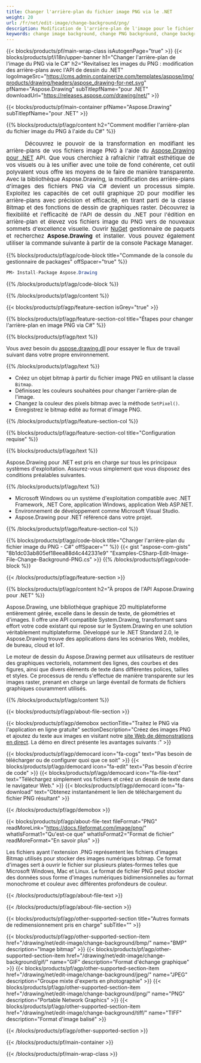 ```yaml
---
title: Changer l'arrière-plan du fichier image PNG via le .NET
weight: 20
url: /fr/net/edit-image/change-background/png/
description: Modification de l'arrière-plan de l'image pour le fichier PNG via .NET.
keywords: change image background, change PNG background, change background via C#, 2D graphics, drawing API, edit background in C#, Drawing pour .NET, save bitmap, save PNG image, cross-platform 2D graphic library, Bitmap class, raster graphics drawing, rendering raster images, PNG image file
---
```


{{< blocks/products/pf/main-wrap-class isAutogenPage="true" >}}
{{< blocks/products/pf/i18n/upper-banner h1="Changer l'arrière-plan de l'image du PNG via le C#" h2="Revitalisez les images du PNG : modification des arrière-plans avec l'API de dessin du .NET" logoImageSrc="https://cms.admin.containerize.com/templates/aspose/img/products/drawing/headers/aspose_drawing-for-net.svg" pfName="Aspose.Drawing" subTitlepfName="pour .NET" downloadUrl="https://releases.aspose.com/drawing/net/" >}}

{{< blocks/products/pf/main-container pfName="Aspose.Drawing" subTitlepfName="pour .NET" >}}


{{% blocks/products/pf/agp/content h2="Comment modifier l'arrière-plan du fichier image du PNG à l'aide du C#" %}}

<p align="justify" style="text-indent:50px;font-size:15px;">
Découvrez le pouvoir de la transformation en modifiant les arrière-plans de vos fichiers image PNG à l'aide du <a href="https://products.aspose.com/drawing/net">Aspose.Drawing pour .NET</a> API. Que vous cherchiez à rafraîchir l'attrait esthétique de vos visuels ou à les unifier avec une toile de fond cohérente, cet outil polyvalent vous offre les moyens de le faire de manière transparente. Avec la bibliothèque Aspose.Drawing, la modification des arrière-plans d'images des fichiers PNG via C# devient un processus simple. Exploitez les capacités de cet outil graphique 2D pour modifier les arrière-plans avec précision et efficacité, en tirant parti de la classe Bitmap et des fonctions de dessin de graphiques raster. Découvrez la flexibilité et l'efficacité de l'API de dessin du .NET pour l'édition en arrière-plan et élevez vos fichiers image du PNG vers de nouveaux sommets d'excellence visuelle. Ouvrir <a href="https://www.nuget.org/packages/aspose.drawing">NuGet</a> gestionnaire de paquets et recherchez <b>Aspose.Drawing</b> et installer. Vous pouvez également utiliser la commande suivante à partir de la console Package Manager.</p>

{{% blocks/products/pf/agp/code-block title="Commande de la console du gestionnaire de packages" offSpacer="true" %}}
```cs
PM> Install-Package Aspose.Drawing
```
{{% /blocks/products/pf/agp/code-block %}}

{{% /blocks/products/pf/agp/content %}}


{{< blocks/products/pf/agp/feature-section isGrey="true" >}}

{{% blocks/products/pf/agp/feature-section-col title="Étapes pour changer l'arrière-plan en image PNG via C#" %}}

{{% blocks/products/pf/agp/text %}}

Vous avez besoin du [aspose.drawing.dll](https://downloads.aspose.com/drawing/net) pour essayer le flux de travail suivant dans votre propre environnement.

{{% /blocks/products/pf/agp/text %}}

+ Créez un objet bitmap à partir du fichier image PNG en utilisant la classe `Bitmap`.
+ Définissez les couleurs souhaitées pour changer l'arrière-plan de l'image.
+ Changez la couleur des pixels bitmap avec la méthode `SetPixel()`.
+ Enregistrez le bitmap édité au format d'image PNG.

{{% /blocks/products/pf/agp/feature-section-col %}}

{{% blocks/products/pf/agp/feature-section-col title="Configuration requise" %}}

{{% blocks/products/pf/agp/text %}}

Aspose.Drawing pour .NET est pris en charge sur tous les principaux systèmes d'exploitation. Assurez-vous simplement que vous disposez des conditions préalables suivantes.

{{% /blocks/products/pf/agp/text %}}

- Microsoft Windows ou un système d'exploitation compatible avec .NET Framework, .NET Core, application Windows, application Web ASP.NET.
- Environnement de développement comme Microsoft Visual Studio.
- Aspose.Drawing pour .NET référencé dans votre projet.

{{% /blocks/products/pf/agp/feature-section-col %}}

{{% blocks/products/pf/agp/code-block title="Changer l'arrière-plan du fichier image du PNG - C#" offSpacer="" %}}
{{< gist "aspose-com-gists" "8b1dc03ab805ef18eea88d4c442331e9" "Examples-CSharp-Edit-Image-File-Change-Background-PNG.cs" >}}
{{% /blocks/products/pf/agp/code-block %}}

{{< /blocks/products/pf/agp/feature-section >}}


<!-- aboutfile Starts -->

{{% blocks/products/pf/agp/content h2="À propos de l'API Aspose.Drawing pour .NET" %}}

Aspose.Drawing, une bibliothèque graphique 2D multiplateforme entièrement gérée, excelle dans le dessin de texte, de géométries et d'images. Il offre une API compatible System.Drawing, transformant sans effort votre code existant qui repose sur le System.Drawing en une solution véritablement multiplateforme. Développé sur le .NET Standard 2.0, le Aspose.Drawing trouve des applications dans les scénarios Web, mobiles, de bureau, cloud et IoT.

Le moteur de dessin du Aspose.Drawing permet aux utilisateurs de restituer des graphiques vectoriels, notamment des lignes, des courbes et des figures, ainsi que divers éléments de texte dans différentes polices, tailles et styles. Ce processus de rendu s'effectue de manière transparente sur les images raster, prenant en charge un large éventail de formats de fichiers graphiques couramment utilisés.

{{% /blocks/products/pf/agp/content %}}


{{< blocks/products/pf/agp/about-file-section >}}

{{< blocks/products/pf/agp/demobox sectionTitle="Traitez le PNG via l'application en ligne gratuite" sectionDescription="Créez des images PNG et ajoutez du texte aux images en visitant notre [site Web de démonstrations en direct](https://products.aspose.app/drawing). La démo en direct présente les avantages suivants :" >}}

{{< blocks/products/pf/agp/democard icon="fa-cogs" text="Pas besoin de télécharger ou de configurer quoi que ce soit" >}}
{{< blocks/products/pf/agp/democard icon="fa-edit" text="Pas besoin d'écrire de code" >}}
{{< blocks/products/pf/agp/democard icon="fa-file-text" text="Téléchargez simplement vos fichiers et créez un dessin de texte dans le navigateur Web." >}}
{{< blocks/products/pf/agp/democard icon="fa-download" text="Obtenez instantanément le lien de téléchargement du fichier PNG résultant" >}}

{{< /blocks/products/pf/agp/demobox >}}

{{< blocks/products/pf/agp/about-file-text fileFormat="PNG" readMoreLink="https://docs.fileformat.com/image/png/" whatIsFormat1="Qu'est-ce que" whatIsFormat2="Format de fichier" readMoreFormat="En savoir plus" >}}

Les fichiers ayant l'extension .PNG représentent les fichiers d'images Bitmap utilisés pour stocker des images numériques bitmap. Ce format d'images sert à ouvrir le fichier sur plusieurs plates-formes telles que Microsoft Windows, Mac et Linux. Le format de fichier PNG peut stocker des données sous forme d'images numériques bidimensionnelles au format monochrome et couleur avec différentes profondeurs de couleur.

{{< /blocks/products/pf/agp/about-file-text >}}

{{< /blocks/products/pf/agp/about-file-section >}}

<!-- aboutfile Ends -->


{{< blocks/products/pf/agp/other-supported-section title="Autres formats de redimensionnement pris en charge" subTitle="" >}}

{{< blocks/products/pf/agp/other-supported-section-item href="/drawing/net/edit-image/change-background/bmp/" name="BMP" description="Image bitmap" >}}
{{< blocks/products/pf/agp/other-supported-section-item href="/drawing/net/edit-image/change-background/gif/" name="GIF" description="Format d'échange graphique" >}}
{{< blocks/products/pf/agp/other-supported-section-item href="/drawing/net/edit-image/change-background/jpeg/" name="JPEG" description="Groupe mixte d'experts en photographie" >}}
{{< blocks/products/pf/agp/other-supported-section-item href="/drawing/net/edit-image/change-background/png/" name="PNG" description="Portable Network Graphics" >}}
{{< blocks/products/pf/agp/other-supported-section-item href="/drawing/net/edit-image/change-background/tiff/" name="TIFF" description="Format d'image balisé" >}}

{{< /blocks/products/pf/agp/other-supported-section >}}

{{< /blocks/products/pf/main-container >}}

{{< /blocks/products/pf/main-wrap-class >}}
